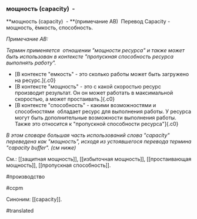 ### мощность (capacity)  -

**мощность (capacity)  - **(примечание АВ)  Перевод Capacity - мощность, ёмкость, способность.

*Примечание АВ:*

*Термин применяется  отношении "мощности ресурса" и также может быть использован в контексте "пропускная способность ресурса выполнять работу".*

-   [В контексте "емкость" - это сколько работы может быть загружено на ресурс.]{.c0}
-   [В контексте "мощность" - это с какой скоростью ресурс производит результат. Он он может работать в максимальной скоростью, а может простаивать.]{.c0}
-   [В контексте "способность" - какими возможностями и способностями  обладает ресурс для выполнения работы. У ресурса могут быть дополнительные возможности выполнения работы. Также это относится к "пропускной способности ресурса"]{.c0}

*В этом словаре большая часть использований слова "capacity" переведена как "мощность", исходя из устоявшегося перевода термина "capacity buffer". (см ниже)*

См.: [[защитная мощность]], [[избыточная мощность]], [[простаивающая мощность]], [[пропускная способность]].

#производство

#ccpm

Синоним: [[capacity]].

#translated
